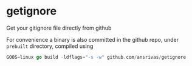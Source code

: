# getignore
Get your gitignore file directly from github

For convenience a binary is also committed in the github repo, under `prebuilt` directory, compiled using

```go
GOOS=linux go build -ldflags="-s -w" github.com/ansrivas/getignore
```
